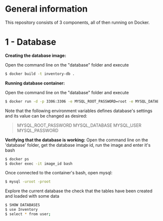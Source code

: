 # General information

This repository consists of 3 components, all of then running on Docker.

# 1 - Database

**Creating the database image:**

Open the command line on the "database" folder and execute
```sh
$ docker build -t inventory-db .
```

**Running database container:**

 Open the command line on the "database" folder and execute
```sh
$ docker run -d -p 3306:3306 -e MYSQL_ROOT_PASSWORD=root -e MYSQL_DATABASE=Inventory -e MYSQL_USER=user -e MYSQL_PASSWORD=user inventory-db
```

Note that the following environment variables defines database's settings and its value can be changed as desired:
>MYSQL_ROOT_PASSWORD
>MYSQL_DATABASE
>MYSQL_USER
>MYSQL_PASSWORD

**Verifying that the database is working:**
Open the command line on the 'database' folder, get the database image id, run the image and enter it's bash
```sh
$ docker ps
$ docker exec -it image_id bash
```

Once connected to the container's bash, open mysql:
```sh
$ mysql -uroot -proot
```

Explore the current database the check that the tables have been created and loaded with some data
```sh
$ SHOW DATABASES
$ use Inventory
$ select * from user;
```

